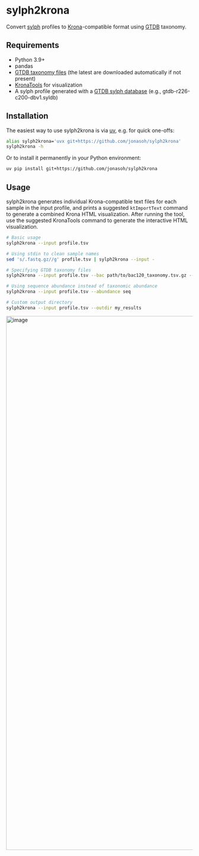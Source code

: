# sylph2krona

Convert [sylph](https://github.com/bluenote-1577/sylph) profiles to [Krona](https://github.com/marbl/Krona)-compatible format using [GTDB](https://gtdb.ecogenomic.org/) taxonomy.

## Requirements

- Python 3.9+
- pandas
- [GTDB taxonomy files](https://data.gtdb.ecogenomic.org/releases/latest/) (the latest are downloaded automatically if not present)
- [KronaTools](https://github.com/marbl/Krona/wiki/KronaTools) for visualization
- A sylph profile generated with a [GTDB sylph database](http://faust.compbio.cs.cmu.edu/sylph-stuff/) (e.g., gtdb-r226-c200-dbv1.syldb)

## Installation

The easiest way to use sylph2krona is via [uv](https://docs.astral.sh/uv/), e.g. for quick one-offs:
```bash
alias sylph2krona='uvx git+https://github.com/jonasoh/sylph2krona'
sylph2krona -h
```

Or to install it permanently in your Python environment:
```bash
uv pip install git+https://github.com/jonasoh/sylph2krona
```

## Usage

sylph2krona generates individual Krona-compatible text files for each sample in the input profile, and prints a suggested `ktImportText` command to generate a combined Krona HTML visualization.
After running the tool, use the suggested KronaTools command to generate the interactive HTML visualization.

```bash
# Basic usage
sylph2krona --input profile.tsv

# Using stdin to clean sample names
sed 's/.fastq.gz//g' profile.tsv | sylph2krona --input -

# Specifying GTDB taxonomy files
sylph2krona --input profile.tsv --bac path/to/bac120_taxonomy.tsv.gz --ar path/to/ar53_taxonomy.tsv.gz

# Using sequence abundance instead of taxonomic abundance
sylph2krona --input profile.tsv --abundance seq

# Custom output directory
sylph2krona --input profile.tsv --outdir my_results
```

<img width="1546" height="1442" alt="image" src="https://github.com/user-attachments/assets/8d0c5adc-cce5-47ca-833b-354d0b14b0f9" />
